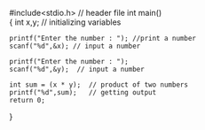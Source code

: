 #include<stdio.h>  //  header file
 int main()       
 {
    int x,y;       // initializing variables

    printf("Enter the number : "); //print a number
    scanf("%d",&x); // input a number

    printf("Enter the number : ");
    scanf("%d",&y);  // input a number

    int sum = (x * y);  // product of two numbers
    printf("%d",sum);   // getting output
    return 0;
 }
